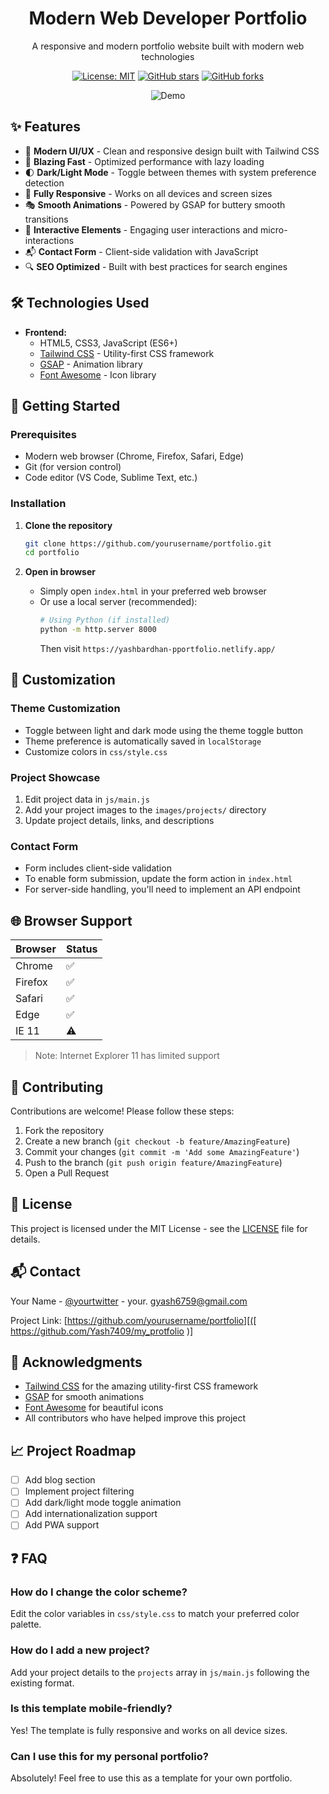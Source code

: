 <div align="center">
  <h1>Modern Web Developer Portfolio</h1>
  <p>A responsive and modern portfolio website built with modern web technologies</p>
  
  [![License: MIT](https://img.shields.io/badge/License-MIT-yellow.svg)](https://opensource.org/licenses/MIT)
  [![GitHub stars](https://img.shields.io/github/stars/yourusername/portfolio?style=social)](https://github.com/yourusername/portfolio/stargazers)
  [![GitHub forks](https://img.shields.io/github/forks/yourusername/portfolio?style=social)](https://github.com/yourusername/portfolio/network/members)
  
  ![Demo](demo.gif)
</div>

## ✨ Features

- 🎨 **Modern UI/UX** - Clean and responsive design built with Tailwind CSS
- 🚀 **Blazing Fast** - Optimized performance with lazy loading
- 🌓 **Dark/Light Mode** - Toggle between themes with system preference detection
- 📱 **Fully Responsive** - Works on all devices and screen sizes
- 🎭 **Smooth Animations** - Powered by GSAP for buttery smooth transitions
- 📝 **Interactive Elements** - Engaging user interactions and micro-interactions
- 📬 **Contact Form** - Client-side validation with JavaScript
- 🔍 **SEO Optimized** - Built with best practices for search engines

## 🛠️ Technologies Used

- **Frontend:**
  - HTML5, CSS3, JavaScript (ES6+)
  - [Tailwind CSS](https://tailwindcss.com/) - Utility-first CSS framework
  - [GSAP](https://greensock.com/gsap/) - Animation library
  - [Font Awesome](https://fontawesome.com/) - Icon library

## 🚀 Getting Started

### Prerequisites
- Modern web browser (Chrome, Firefox, Safari, Edge)
- Git (for version control)
- Code editor (VS Code, Sublime Text, etc.)

### Installation

1. **Clone the repository**
   ```bash
   git clone https://github.com/yourusername/portfolio.git
   cd portfolio
   ```

2. **Open in browser**
   - Simply open `index.html` in your preferred web browser
   - Or use a local server (recommended):
     ```bash
     # Using Python (if installed)
     python -m http.server 8000
     ```
     Then visit `https://yashbardhan-pportfolio.netlify.app/`

## 🎨 Customization

### Theme Customization
- Toggle between light and dark mode using the theme toggle button
- Theme preference is automatically saved in `localStorage`
- Customize colors in `css/style.css`

### Project Showcase
1. Edit project data in `js/main.js`
2. Add your project images to the `images/projects/` directory
3. Update project details, links, and descriptions

### Contact Form
- Form includes client-side validation
- To enable form submission, update the form action in `index.html`
- For server-side handling, you'll need to implement an API endpoint

## 🌐 Browser Support

| Browser | Status |
|---------|--------|
| Chrome  | ✅     |
| Firefox | ✅     |
| Safari  | ✅     |
| Edge    | ✅     |
| IE 11   | ⚠️     |

> Note: Internet Explorer 11 has limited support

## 🤝 Contributing

Contributions are welcome! Please follow these steps:

1. Fork the repository
2. Create a new branch (`git checkout -b feature/AmazingFeature`)
3. Commit your changes (`git commit -m 'Add some AmazingFeature'`)
4. Push to the branch (`git push origin feature/AmazingFeature`)
5. Open a Pull Request

## 📄 License

This project is licensed under the MIT License - see the [LICENSE](LICENSE) file for details.

## 📬 Contact

Your Name - [@yourtwitter](https://twitter.com/yourtwitter) - your. gyash6759@gmail.com

Project Link: [https://github.com/yourusername/portfolio][([ https://github.com/Yash7409/my_protfolio )]

## 🙏 Acknowledgments

- [Tailwind CSS](https://tailwindcss.com/) for the amazing utility-first CSS framework
- [GSAP](https://greensock.com/gsap/) for smooth animations
- [Font Awesome](https://fontawesome.com/) for beautiful icons
- All contributors who have helped improve this project

## 📈 Project Roadmap

- [ ] Add blog section
- [ ] Implement project filtering
- [ ] Add dark/light mode toggle animation
- [ ] Add internationalization support
- [ ] Add PWA support

## ❓ FAQ

### How do I change the color scheme?
Edit the color variables in `css/style.css` to match your preferred color palette.

### How do I add a new project?
Add your project details to the `projects` array in `js/main.js` following the existing format.

### Is this template mobile-friendly?
Yes! The template is fully responsive and works on all device sizes.

### Can I use this for my personal portfolio?
Absolutely! Feel free to use this as a template for your own portfolio.

